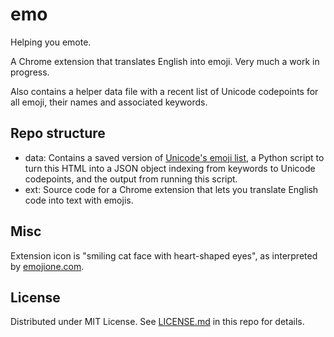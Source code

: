 # emo
Helping you emote.

A Chrome extension that translates English into emoji. Very much a work in
progress.

Also contains a helper data file with a recent list of Unicode codepoints for
all emoji, their names and associated keywords.

## Repo structure
  * data: Contains a saved version of [Unicode's emoji list](http://unicode.org/emoji/charts-beta/full-emoji-list.html),
    a Python script to turn this HTML into a JSON object indexing from keywords
    to Unicode codepoints, and the output from running this script.
  * ext: Source code for a Chrome extension that lets you translate English code
    into text with emojis.

## Misc
Extension icon is "smiling cat face with heart-shaped eyes", as interpreted by [emojione.com](http://emojione.com).

## License

Distributed under MIT License. See
[LICENSE.md](https://github.com/anaulin/emo/blob/master/LICENSE.md)
in this repo for details.
